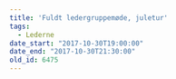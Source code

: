 ```yaml
---
title: 'Fuldt ledergruppemøde, juletur'
tags:
  - Lederne
date_start: "2017-10-30T19:00:00"
date_end: "2017-10-30T21:30:00"
old_id: 6475
---
```

